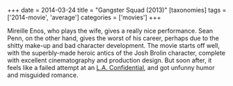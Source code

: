 +++
date = 2014-03-24
title = "Gangster Squad (2013)"
[taxonomies]
tags = ['2014-movie', 'average']
categories = ['movies']
+++

Mireille Enos, who plays the wife, gives a really nice performance. Sean
Penn, on the other hand, gives the worst of his career, perhaps due to
the shitty make-up and bad character development. The movie starts off
well, with the superbly-made heroic antics of the Josh Brolin character,
complete with excellent cinematography and production design. But soon
after, it feels like a failed attempt at an [L.A. Confidential], and got
unfunny humor and misguided romance.

  [L.A. Confidential]: http://tshepang.net/la-confidential-1997
